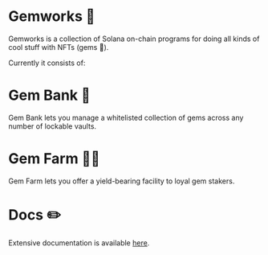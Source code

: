 # Gemworks 💎

Gemworks is a collection of Solana on-chain programs for doing all kinds of cool stuff with NFTs (gems 💎).

Currently it consists of:

# Gem Bank 🏦

Gem Bank lets you manage a whitelisted collection of gems across any number of lockable vaults.

# Gem Farm 🧑‍🌾

Gem Farm lets you offer a yield-bearing facility to loyal gem stakers.

# Docs ✏️

Extensive documentation is available [here](https://docs.gemworks.gg/).